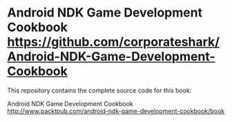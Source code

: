 Android NDK Game Development Cookbook
https://github.com/corporateshark/Android-NDK-Game-Development-Cookbook
=======================================================================

This repository contains the complete source code for this book:

Android NDK Game Development Cookbook
http://www.packtpub.com/android-ndk-game-development-cookbook/book
